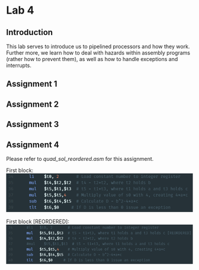 # Lab 4

## Introduction

This lab serves to introduce us to pipelined processors and how they work. Further more, we learn how to deal with hazards within assembly programs
(rather how to prevent them), as well as how to handle exceptions and interrupts.

## Assignment 1

## Assignment 2

## Assignment 3

## Assignment 4

Please refer to *quad_sol_reordered.asm* for this assignment.

First block:  
![First Block](https://github.com/rpartha/Computer-Architecture-Lab-S17/blob/master/Lab4/block1.PNG)

First block [REORDERED]:  
![First Block REORDERED](https://github.com/rpartha/Computer-Architecture-Lab-S17/blob/master/Lab4/block1new.PNG)

